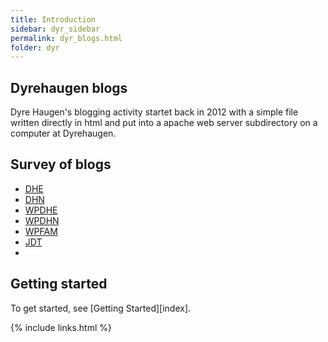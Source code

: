 ```yaml
---
title: Introduction
sidebar: dyr_sidebar
permalink: dyr_blogs.html
folder: dyr
---
```


## Dyrehaugen blogs

Dyre Haugen's blogging activity startet back in 2012 with a simple file
written directly in html and put into a apache web server subdirectory
on a computer at Dyrehaugen.

## Survey of blogs


* [DHE](http://dyrehaugen.ddns.net:81/dhe)
* [DHN](http://dyrehaugen.ddns.net:81/dhn)
* [WPDHE](http://dyrehaugen.ddns.net:81/wpdhe)
* [WPDHN](http://dyrehaugen.ddns.net:81/wpdhn)
* [WPFAM](http://dyrehaugen.ddns.net:81/wpfam)
* [JDT](http://dyrehaugen.ddns.net:81/jdt)
* 
## Getting started

To get started, see [Getting Started][index].

{% include links.html %}
